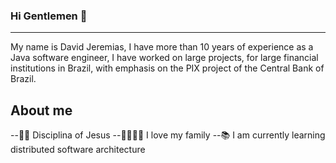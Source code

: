 ### Hi Gentlemen 👋
______________________________________________________________________________________

My name is David Jeremias, I have more than 10 years of experience as a Java software engineer, I have worked on large projects, for large financial institutions in Brazil, with emphasis on the PIX project of the Central Bank of Brazil.

## About me

--🙌🏻 Disciplina of Jesus
--👨‍👩‍👧‍👦 I love my family
--📚 I am currently learning distributed software architecture

